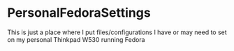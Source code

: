 # PersonalFedoraSettings
This is just a place where I put files/configurations I have or may need to set on my personal Thinkpad W530 running Fedora
